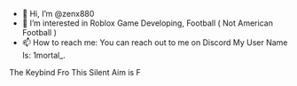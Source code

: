 - 👋 Hi, I’m @zenx880
- 👀 I’m interested in Roblox Game Developing, Football ( Not American Football )
- 📫 How to reach me: You can reach out to me on Discord My User Name Is: 1mortal_.

The Keybind Fro This Silent Aim is F 


<!---
zenx880/zenx880 is a ✨ special ✨ repository because its `README.md` (this file) appears on your GitHub profile.
You can click the Preview link to take a look at your changes.
--->
